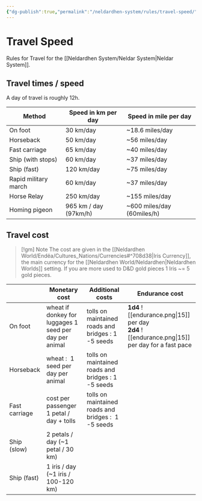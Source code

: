 ```yaml
---
{"dg-publish":true,"permalink":"/neldardhen-system/rules/travel-speed/"}
---
```



# Travel Speed
Rules for Travel for the [[Neldardhen System/Neldar System\|Neldar System]].

## Travel times / speed
A day of travel is roughly 12h.

| Method               | Speed in km per day   | Speed in mile per day      |
| -------------------- | --------------------- | -------------------------- |
| On foot              | 30 km/day             | ~18.6 miles/day            |
| Horseback            | 50 km/day             | ~56 miles/day              |
| Fast carriage        | 65 km/day             | ~40 miles/day              |
| Ship (with stops)    | 60 km/day             | ~37 miles/day              |
| Ship (fast)          | 120 km/day            | ~75 miles/day              |
| Rapid military march | 60 km/day             | ~37 miles/day              |
| Horse Relay          | 250 km/day            | ~155 miles/day             |
| Homing pigeon        | 965 km / day (97km/h) | ~600 miles/day (60miles/h) |

## Travel cost

> [!gm] Note 
> The cost are given in the [[Neldardhen World/Endëa/Cultures_Nations/Currencies#^708d38\|Iris Currency]], the main currency for the [[Neldardhen World/Neldardhen\|Neldardhen Worlds]] setting. 
> If you are more used to D&D gold pieces 1 Iris ~= 5 gold pieces.

|               | Monetary cost                                          | Additional costs                                    | Endurance cost                                                                                   |
| ------------- | ------------------------------------------------------ | --------------------------------------------------- | ------------------------------------------------------------------------------------------------ |
| On foot       | wheat if donkey for luggages 1 seed per day per animal | tolls on maintained roads and bridges : 1 -5 seeds  | **1d4** ![[endurance.png\|15]] per day<br>**2d4** ![[endurance.png\|15]] per day for a fast pace |
| Horseback     | wheat :  1 seed per day per animal                     | tolls on maintained roads and bridges : 1 -5 seeds  |                                                                                                  |
| Fast carriage | cost per passenger 1 petal / day + tolls               | tolls on maintained roads and bridges :  1 -5 seeds |                                                                                                  |
| Ship (slow)   | 2 petals / day (~1 petal / 30 km)                      |                                                     |                                                                                                  |
| Ship (fast)   | 1 iris / day  (~1 iris / 100-120 km)                   |                                                     |                                                                                                  |
